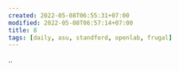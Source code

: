```yaml
---
created: 2022-05-08T06:55:31+07:00
modified: 2022-05-08T06:57:14+07:00
title: 8
tags: [daily, asu, standford, openlab, frugal]
---
```


..
